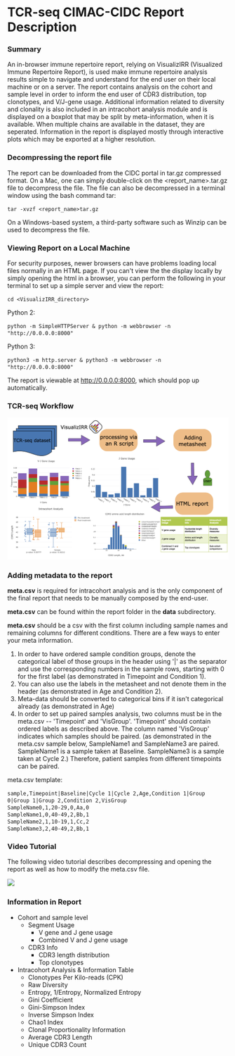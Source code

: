 # TCR-seq CIMAC-CIDC Report Description

### Summary 

An in-browser immune repertoire report, relying on VisualizIRR (Visualized Immune Repertoire Report), is used make immune repertoire analysis results simple to navigate and understand for the end user on their local machine or on a server.
The report contains analysis on the cohort and sample level in order to inform the end user of CDR3 distribution, top clonotypes, and V/J-gene usage.
Additional information related to diversity and clonality is also included in an intracohort analysis module and is displayed on a boxplot that may be split by meta-information, when it is available.
When multiple chains are available in the dataset, they are seperated.
Information in the report is displayed mostly through interactive plots which may be exported at a higher resolution.

### Decompressing the report file

The report can be downloaded from the CIDC portal in tar.gz compressed format.  On a Mac, one can simply double-click on the <report_name>.tar.gz file to decompress the file.  The file can also be decompressed in a terminal window using the bash command tar:

```
tar -xvzf <report_name>tar.gz
```

On a Windows-based system, a third-party software such as Winzip can be used to decompress the file.

### Viewing Report on a Local Machine

For security purposes, newer browsers can have problems loading local files normally in an HTML page.
If you can't view the the display locally by simply opening the html in a browser, you can perform the following in your terminal to set up a simple server and view the report:
```
cd <VisualizIRR_directory>
```
Python 2:
```
python -m SimpleHTTPServer & python -m webbrowser -n "http://0.0.0.0:8000"
```
Python 3:
```
python3 -m http.server & python3 -m webbrowser -n "http://0.0.0.0:8000"
```

The report is viewable at http://0.0.0.0:8000, which should pop up automatically.

### TCR-seq Workflow

![](https://raw.githubusercontent.com/CIMAC-CIDC/cidc-ngs-pipeline-api/master/cidc_ngs_pipeline_api/tcr/imgs/TCRseq.png)

### Adding metadata to the report
**meta.csv** is required for intracohort analysis and is the only component of the final report that needs to be manually composed by the end-user.

**meta.csv** can be found within the report folder in the **data** subdirectory.

**meta.csv** should be a csv with the first column including sample names and remaining columns for different conditions.
There are a few ways to enter your meta information. 
    
1. In order to have ordered sample condition groups, denote the categorical label of those groups in the header using '|' as the separator and use the corresponding numbers in the sample rows, starting with 0 for the first label (as demonstrated in Timepoint and Condition 1).
2. You can also use the labels in the metasheet and not denote them in the header (as demonstrated in Age and Condition 2).
3. Meta-data should be converted to categorical bins if it isn't categorical already (as demonstrated in Age)
4. In order to set up paired samples analysis, two columns must be in the meta.csv -- 'Timepoint' and 'VisGroup'. 'Timepoint' should contain ordered labels as described above. The column named 'VisGroup' indicates which samples should be paired. (as demonstrated in the meta.csv sample below, SampleName1 and SampleName3 are paired. SampleName1 is a sample taken at Baseline.  SampleName3 is a sample taken at Cycle 2.)  Therefore, patient samples from different timepoints can be paired.

meta.csv template:
```
sample,Timepoint|Baseline|Cycle 1|Cycle 2,Age,Condition 1|Group 0|Group 1|Group 2,Condition 2,VisGroup
SampleName0,1,20-29,0,Aa,0
SampleName1,0,40-49,2,Bb,1
SampleName2,1,10-19,1,Cc,2
SampleName3,2,40-49,2,Bb,1
```

### Video Tutorial
The following video tutorial describes decompressing and opening the report as well as how to modify the meta.csv file.

[![](https://i.imgur.com/vKb2F1B.png)](https://youtu.be/vt5fpE0bzSY)

### Information in Report

* Cohort and sample level 
    * Segment Usage
        * V gene and J gene usage
        * Combined V and J gene usage
    * CDR3 Info
        * CDR3 length distribution
        * Top clonotypes
* Intracohort Analysis & Information Table
    * Clonotypes Per Kilo-reads (CPK)
    * Raw Diversity 
    * Entropy, 1/Entropy, Normalized Entropy
    * Gini Coefficient
    * Gini-Simpson Index
    * Inverse Simpson Index
    * Chao1 Index
    * Clonal Proportionality Information
    * Average CDR3 Length
    * Unique CDR3 Count
